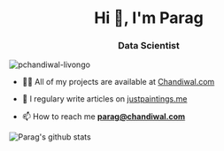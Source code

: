 <h1 align="center">Hi 👋, I'm Parag</h1>
<h3 align="center">Data Scientist</h3>

<p align="left"> <img src="https://komarev.com/ghpvc/?username=pchandiwal-livongo" alt="pchandiwal-livongo" /> </p>

- 👨‍💻 All of my projects are available at [Chandiwal.com](Chandiwal.com)

- 📝 I regulary write articles on [justpaintings.me](justpaintings.me)

- 📫 How to reach me **parag@chandiwal.com**


![Parag's github stats](https://github-readme-stats.pchandiwal-livongo.vercel.app/api?username=pchandiwal-livongo&&show_icons=true)


